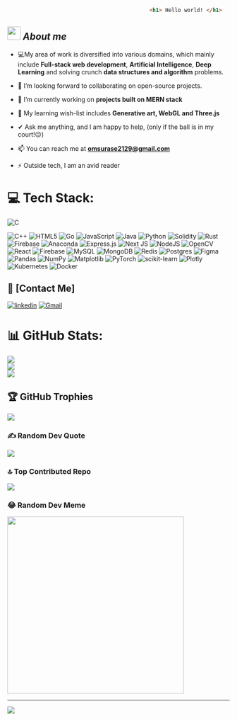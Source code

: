 ``` html
                                             <h1> Hello world! </h1>
```
## <img src="https://media.giphy.com/media/ObNTw8Uzwy6KQ/giphy.gif" width="30">&nbsp;***About me***

- 💻My area of work is diversified into various domains, which mainly include **Full-stack web development**, **Artificial Intelligence**, **Deep Learning** and solving crunch **data structures and algorithm** problems. 

- 👯 I’m looking forward to collaborating on open-source projects.

- 🔭 I’m currently working on **projects built on MERN stack**

- 🌱 My learning wish-list includes **Generative art, WebGL and Three.js**

- ✔ Ask me anything, and I am happy to help, (only if the ball is in my court!😉)<br>

- 📫 You can reach me at **omsurase2129@gmail.com**

- ⚡ Outside tech, I am an avid reader

# 💻 Tech Stack:
![C](https://img.shields.io/badge/c-%2300599C.svg?style=flat-square&logo=c&logoColor=white) 

![C++](https://img.shields.io/badge/c++-%2300599C.svg?style=flat-square&logo=c%2B%2B&logoColor=white) 
![HTML5](https://img.shields.io/badge/html5-%23E34F26.svg?style=flat-square&logo=html5&logoColor=white) 
![Go](https://img.shields.io/badge/go-%2300ADD8.svg?style=flat-square&logo=go&logoColor=white) 
![JavaScript](https://img.shields.io/badge/javascript-%23323330.svg?style=flat-square&logo=javascript&logoColor=%23F7DF1E) 
![Java](https://img.shields.io/badge/java-%23ED8B00.svg?style=flat-square&logo=openjdk&logoColor=white) 
![Python](https://img.shields.io/badge/python-3670A0?style=flat-square&logo=python&logoColor=ffdd54) 
![Solidity](https://img.shields.io/badge/Solidity-%23363636.svg?style=flat-square&logo=solidity&logoColor=white) 
![Rust](https://img.shields.io/badge/rust-%23000000.svg?style=flat-square&logo=rust&logoColor=white) 
![Firebase](https://img.shields.io/badge/firebase-%23039BE5.svg?style=flat-square&logo=firebase) 
![Anaconda](https://img.shields.io/badge/Anaconda-%2344A833.svg?style=flat-square&logo=anaconda&logoColor=white) 
![Express.js](https://img.shields.io/badge/express.js-%23404d59.svg?style=flat-square&logo=express&logoColor=%2361DAFB) 
![Next JS](https://img.shields.io/badge/Next-black?style=flat-square&logo=next.js&logoColor=white) 
![NodeJS](https://img.shields.io/badge/node.js-6DA55F?style=flat-square&logo=node.js&logoColor=white) 
![OpenCV](https://img.shields.io/badge/opencv-%23white.svg?style=flat-square&logo=opencv&logoColor=white) 
![React](https://img.shields.io/badge/react-%2320232a.svg?style=flat-square&logo=react&logoColor=%2361DAFB) 
![Firebase](https://img.shields.io/badge/Firebase-039BE5?style=flat-square&logo=Firebase&logoColor=white) 
![MySQL](https://img.shields.io/badge/mysql-%2300000f.svg?style=flat-square&logo=mysql&logoColor=white) 
![MongoDB](https://img.shields.io/badge/MongoDB-%234ea94b.svg?style=flat-square&logo=mongodb&logoColor=white) 
![Redis](https://img.shields.io/badge/redis-%23DD0031.svg?style=flat-square&logo=redis&logoColor=white) 
![Postgres](https://img.shields.io/badge/postgres-%23316192.svg?style=flat-square&logo=postgresql&logoColor=white) 
![Figma](https://img.shields.io/badge/figma-%23F24E1E.svg?style=flat-square&logo=figma&logoColor=white) 
![Pandas](https://img.shields.io/badge/pandas-%23150458.svg?style=flat-square&logo=pandas&logoColor=white) 
![NumPy](https://img.shields.io/badge/numpy-%23013243.svg?style=flat-square&logo=numpy&logoColor=white) 
![Matplotlib](https://img.shields.io/badge/Matplotlib-%23ffffff.svg?style=flat-square&logo=Matplotlib&logoColor=black) 
![PyTorch](https://img.shields.io/badge/PyTorch-%23EE4C2C.svg?style=flat-square&logo=PyTorch&logoColor=white) 
![scikit-learn](https://img.shields.io/badge/scikit--learn-%23F7931E.svg?style=flat-square&logo=scikit-learn&logoColor=white) 
![Plotly](https://img.shields.io/badge/Plotly-%233F4F75.svg?style=flat-square&logo=plotly&logoColor=white)
 ![Kubernetes](https://img.shields.io/badge/kubernetes-%23326ce5.svg?style=flat-square&logo=kubernetes&logoColor=white) 
![Docker](https://img.shields.io/badge/docker-%230db7ed.svg?style=flat-square&logo=docker&logoColor=white)

## 🔗 [Contact Me]

[![linkedin](https://img.shields.io/badge/linkedin-0A66C2?style=for-the-badge&logo=linkedin&logoColor=white)](https://www.linkedin.com/in/om-surase-765314222/)
<a href="omsurase2129@gmail.com">![Gmail](https://img.shields.io/badge/Gmail-D14836?style=for-the-badge&logo=gmail&logoColor=white)</a>

# 📊 GitHub Stats:
![](https://github-readme-stats.vercel.app/api?username=omsurase&theme=dark&hide_border=false&include_all_commits=false&count_private=false)<br/>
![](https://github-readme-streak-stats.herokuapp.com/?user=omsurase&theme=dark&hide_border=false)<br/>
![](https://github-readme-stats.vercel.app/api/top-langs/?username=omsurase&theme=dark&hide_border=false&include_all_commits=false&count_private=false&layout=compact)

## 🏆 GitHub Trophies
![](https://github-profile-trophy.vercel.app/?username=omsurase&theme=radical&no-frame=false&no-bg=false&margin-w=4)

### ✍️ Random Dev Quote
![](https://quotes-github-readme.vercel.app/api?type=horizontal&theme=radical)

### 🔝 Top Contributed Repo
![](https://github-contributor-stats.vercel.app/api?username=omsurase&limit=5&theme=dark&combine_all_yearly_contributions=true)

### 😂 Random Dev Meme
<img src='https://randommeme-five.vercel.app/' style="height: 400px;"/>

---
[![](https://visitcount.itsvg.in/api?id=omsurase&icon=5&color=0)](https://visitcount.itsvg.in)

<!-- Proudly created with GPRM ( https://gprm.itsvg.in ) -->
